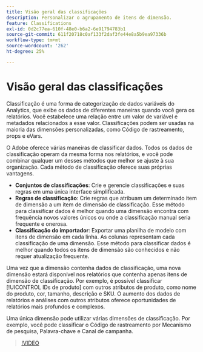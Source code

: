 ```yaml
---
title: Visão geral das classificações
description: Personalizar o agrupamento de itens de dimensão.
feature: Classifications
exl-id: 0d2c77ea-610f-48e0-b6a2-6e91794783b1
source-git-commit: 611f20718c0af133f2daf3fe44e8a5b9ea97336b
workflow-type: tm+mt
source-wordcount: '262'
ht-degree: 25%

---
```


# Visão geral das classificações

Classificação é uma forma de categorização de dados variáveis do Analytics, que exibe os dados de diferentes maneiras quando você gera os relatórios. Você estabelece uma relação entre um valor de variável e metadados relacionados a esse valor. Classificações podem ser usadas na maioria das dimensões personalizadas, como Código de rastreamento, props e eVars.

O Adobe oferece várias maneiras de classificar dados. Todos os dados de classificação operam da mesma forma nos relatórios, e você pode combinar qualquer um desses métodos que melhor se ajuste à sua organização. Cada método de classificação oferece suas próprias vantagens.

* **Conjuntos de classificações**: Crie e gerencie classificações e suas regras em uma única interface simplificada.
* **Regras de classificação**: Crie regras que atribuam um determinado item de dimensão a um item de dimensão de classificação. Esse método para classificar dados é melhor quando uma dimensão encontra com frequência novos valores únicos ou onde a classificação manual seria frequente e onerosa.
* **Classificação do importador**: Exportar uma planilha de modelo com itens de dimensão em cada linha. As colunas representam cada classificação de uma dimensão. Esse método para classificar dados é melhor quando todos os itens de dimensão são conhecidos e não requer atualização frequente.

Uma vez que a dimensão contenha dados de classificação, uma nova dimensão estará disponível nos relatórios que contenha apenas itens de dimensão de classificação. Por exemplo, é possível classificar [!UICONTROL IDs de produto] com outros atributos de produto, como nome do produto, cor, tamanho, descrição e SKU. O aumento dos dados de relatórios e análises com outros atributos oferece oportunidades de relatórios mais profundos e complexos.

Uma única dimensão pode utilizar várias dimensões de classificação. Por exemplo, você pode classificar o Código de rastreamento por Mecanismo de pesquisa, Palavra-chave e Canal de campanha.

>[!VIDEO](https://video.tv.adobe.com/v/16853/?quality=12)

